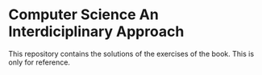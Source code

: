 # Computer Science An Interdiciplinary Approach

This repository contains the solutions of the exercises of the book.
This is only for reference.